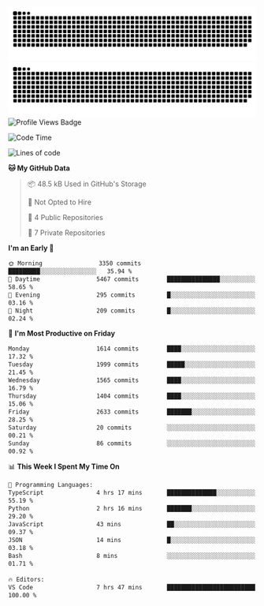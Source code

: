 <img src="https://github.com/nielsbaggerman/nielsbaggerman/blob/output/github-contribution-grid-snake.svg#gh-light-mode-only" alt="GitHub Snake Light">
<img src="https://github.com/nielsbaggerman/nielsbaggerman/blob/output/github-contribution-grid-snake-dark.svg#gh-dark-mode-only" alt="GitHub Snake Dark">
<img src="https://komarev.com/ghpvc/?username=nielsbaggerman&amp;label=Profile+Views" alt="Profile Views Badge" />

<!--START_SECTION:waka-->
![Code Time](http://img.shields.io/badge/Code%20Time-2%2C333%20hrs%2057%20mins-blue)

![Lines of code](https://img.shields.io/badge/From%20Hello%20World%20I%27ve%20Written-10.8%20million%20lines%20of%20code-blue)

**🐱 My GitHub Data** 

> 📦 48.5 kB Used in GitHub's Storage 
 > 
> 🚫 Not Opted to Hire
 > 
> 📜 4 Public Repositories 
 > 
> 🔑 7 Private Repositories 
 > 
**I'm an Early 🐤** 

```text
🌞 Morning                3350 commits        █████████░░░░░░░░░░░░░░░░   35.94 % 
🌆 Daytime                5467 commits        ███████████████░░░░░░░░░░   58.65 % 
🌃 Evening                295 commits         █░░░░░░░░░░░░░░░░░░░░░░░░   03.16 % 
🌙 Night                  209 commits         █░░░░░░░░░░░░░░░░░░░░░░░░   02.24 % 
```
📅 **I'm Most Productive on Friday** 

```text
Monday                   1614 commits        ████░░░░░░░░░░░░░░░░░░░░░   17.32 % 
Tuesday                  1999 commits        █████░░░░░░░░░░░░░░░░░░░░   21.45 % 
Wednesday                1565 commits        ████░░░░░░░░░░░░░░░░░░░░░   16.79 % 
Thursday                 1404 commits        ████░░░░░░░░░░░░░░░░░░░░░   15.06 % 
Friday                   2633 commits        ███████░░░░░░░░░░░░░░░░░░   28.25 % 
Saturday                 20 commits          ░░░░░░░░░░░░░░░░░░░░░░░░░   00.21 % 
Sunday                   86 commits          ░░░░░░░░░░░░░░░░░░░░░░░░░   00.92 % 
```


📊 **This Week I Spent My Time On** 

```text
💬 Programming Languages: 
TypeScript               4 hrs 17 mins       ██████████████░░░░░░░░░░░   55.19 % 
Python                   2 hrs 16 mins       ███████░░░░░░░░░░░░░░░░░░   29.20 % 
JavaScript               43 mins             ██░░░░░░░░░░░░░░░░░░░░░░░   09.37 % 
JSON                     14 mins             █░░░░░░░░░░░░░░░░░░░░░░░░   03.18 % 
Bash                     8 mins              ░░░░░░░░░░░░░░░░░░░░░░░░░   01.71 % 

🔥 Editors: 
VS Code                  7 hrs 47 mins       █████████████████████████   100.00 % 
```


<!--END_SECTION:waka-->
